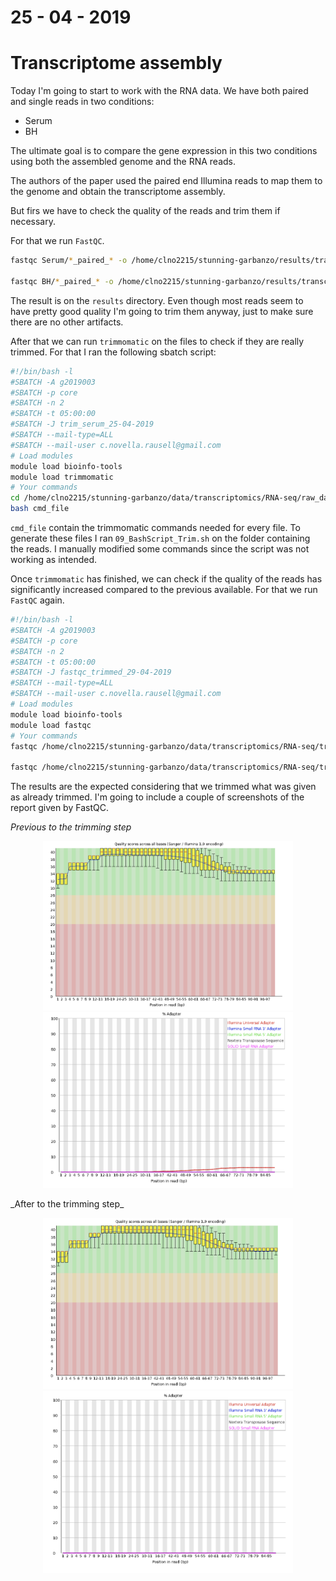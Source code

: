 # 25 - 04 - 2019

# Transcriptome assembly

Today I'm going to start to work with the RNA data. We have both paired and single reads in two conditions:

- Serum
- BH

The ultimate goal is to compare the gene expression in this two conditions using both the assembled genome and the RNA reads.

The authors of the paper used the paired end Illumina reads to map them to the genome and obtain the transcriptome assembly. 

But firs we have to check the quality of the reads and trim them if necessary. 

For that we run `FastQC`. 

 ```bash
 fastqc Serum/*_paired_* -o /home/clno2215/stunning-garbanzo/results/transcriptomics/Serum/fastqc/

 fastqc BH/*_paired_* -o /home/clno2215/stunning-garbanzo/results/transcriptomics/BH/fastqc/
 ```

The result is on the `results` directory. Even though most reads seem to have pretty good quality I'm going to trim them anyway, just to make sure there are no other artifacts.

After that we can run `trimmomatic` on the files to check if they are really trimmed. For that I ran the following sbatch script:

```bash
#!/bin/bash -l
#SBATCH -A g2019003
#SBATCH -p core
#SBATCH -n 2
#SBATCH -t 05:00:00
#SBATCH -J trim_serum_25-04-2019
#SBATCH --mail-type=ALL
#SBATCH --mail-user c.novella.rausell@gmail.com
# Load modules
module load bioinfo-tools
module load trimmomatic
# Your commands
cd /home/clno2215/stunning-garbanzo/data/transcriptomics/RNA-seq/raw_data/Serum
bash cmd_file
```
`cmd_file` contain the trimmomatic commands needed for every file. To generate these files I ran `09_BashScript_Trim.sh` on the folder containing the reads. I manually modified some commands since the script was not working as intended. 

Once `trimmomatic` has finished, we can check if the quality of the reads has significantly increased compared to the previous available. For that we run `FastQC` again. 

```bash
#!/bin/bash -l
#SBATCH -A g2019003
#SBATCH -p core
#SBATCH -n 2
#SBATCH -t 05:00:00
#SBATCH -J fastqc_trimmed_29-04-2019
#SBATCH --mail-type=ALL
#SBATCH --mail-user c.novella.rausell@gmail.com
# Load modules
module load bioinfo-tools
module load fastqc
# Your commands
fastqc /home/clno2215/stunning-garbanzo/data/transcriptomics/RNA-seq/trimmed_data/BH/*_paired.fq* -o /home/clno2215/stunning-garbanzo/results/transcriptomics/Serum/fastqc_trimmed/

fastqc /home/clno2215/stunning-garbanzo/data/transcriptomics/RNA-seq/trimmed_data/Serum/*_paired.fq* -o /home/clno2215/stunning-garbanzo/results/transcriptomics/BH/fastqc_trimmed/
```

The results are the expected considering that we trimmed what was given as already trimmed. I'm going to include a couple of screenshots of the report given by FastQC. 

_Previous to the trimming step_
<p align="center">
    <img src="../../images_github/fastqc1_avgq.png" width="400"/>
    <img src="../../images_github/fastqc1_adptr.png" width="400"/>
</p>
_After to the trimming step_
<p align="center">
    <img src="../../images_github/fastqc2_avgq.png" width="400"/>
    <img src="../../images_github/fastqc2_adptr.png" width="400"/>
</p>
